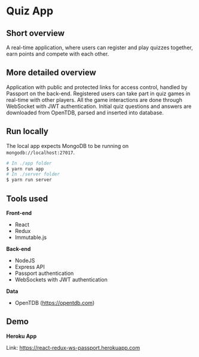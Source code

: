 # Quiz App

## Short overview

A real-time application, where users can register and play quizzes together, earn points and compete with each other.

## More detailed overview

Application with public and protected links for access control, handled by Passport on the back-end. Registered users can take part in quiz games in real-time with other players. All the game interactions are done through WebSocket with JWT authentication. Initial quiz questions and answers are downloaded from OpenTDB, parsed and inserted into database.

## Run locally

The local app expects MongoDB to be running on ```mongodb://localhost:27017```.

```sh
# In ./app folder
$ yarn run app
# In ./server folder
$ yarn run server

```

## Tools used

**Front-end**

- React
- Redux
- Immutable.js

**Back-end**

- NodeJS
- Express API
- Passport authentication
- WebSockets with JWT authentication

**Data**

- OpenTDB (https://opentdb.com)

## Demo

**Heroku App**

Link: https://react-redux-ws-passport.herokuapp.com
